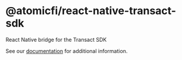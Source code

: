 # @atomicfi/react-native-transact-sdk

React Native bridge for the Transact SDK

See our [documentation](https://docs.atomicfi.com/reference/transact-sdk#libraries__react-native) for additional information.
